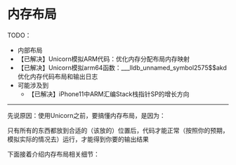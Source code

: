 # 内存布局

TODO：

* 内部布局
* 【已解决】Unicorn模拟ARM代码：优化内存分配布局内存映射
* 【已解决】Unicorn模拟arm64函数：___lldb_unnamed_symbol2575$$akd优化内存代码布局和输出日志
* 可能涉及到
    * 【已解决】iPhone11中ARM汇编Stack栈指针SP的增长方向

---

先说原因：使用Unicorn之前，要搞懂内存布局，是因为：

只有所有的东西都放到合适的（该放的）位置后，代码才能正常（按照你的预期，模拟实际的情况去）运行，才能得到你要的输出结果

下面接着介绍内存布局相关细节：

